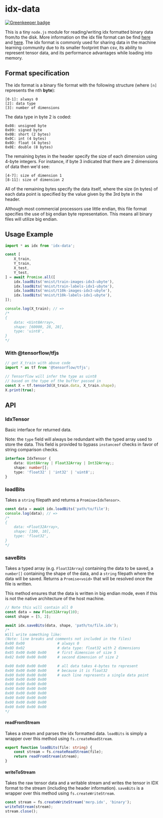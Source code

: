 # idx-data

[![Greenkeeper badge](https://badges.greenkeeper.io/andnp/idx-data-ts.svg)](https://greenkeeper.io/)

This is a tiny `node.js` module for reading/writing idx formatted binary data from/to the disk.
More information on the idx file format can be find [here](http://www.fon.hum.uva.nl/praat/manual/IDX_file_format.html) and [here](http://yann.lecun.com/exdb/mnist/).
The idx format is commonly used for sharing data in the machine learning community due to its smaller footprint than csv, its ability to represent tensor data, and its performance advantages while loading into memory.

## Format specification
The idx format is a binary file format with the following structure (where `[n]` represents the nth **byte**):
```
[0-1]: always 0
[2]: data type
[3]: number of dimensions
```
The data type in byte 2 is coded:
```
0x08: unsigned byte
0x09: signed byte
0x0B: short (2 bytes)
0x0C: int (4 bytes)
0x0D: float (4 bytes)
0x0E: double (8 bytes)
```
The remaining bytes in the header specify the size of each dimension using 4-byte integers.
For instance, if byte 3 indicated that there are 2 dimensions of data then we'd see:
```
[4-7]: size of dimension 1
[8-11]: size of dimension 2
```
All of the remaining bytes specify the data itself, where the size (in bytes) of each data point is specified by the value given by the 3rd byte in the header.

Although most commercial processors use little endian, this file format specifies the use of big endian byte representation.
This means all binary files will utilize big endian.

## Usage Example
```typescript
import * as idx from 'idx-data';

const [
    X_train,
    Y_train,
    X_test,
    Y_test,
] = await Promise.all([
    idx.loadBits('mnist/train-images-idx3-ubyte'),
    idx.loadBits('mnist/train-labels-idx1-ubyte'),
    idx.loadBits('mnist/t10k-images-idx3-ubyte'),
    idx.loadBits('mnist/t10k-labels-idx1-ubyte'),
]);

console.log(X_train); // =>
/*
{
    data: <Uint8Array>,
    shape: [60000, 28, 28],
    type: 'uint8',
}
*/
```
### With @tensorflow/tfjs
```typescript
// get X_train with above code
import * as tf from '@tensorflow/tfjs';

// Tensorflow will infer the type as uint8
// based on the type of the buffer passed in
const X = tf.tensor3d(X_train.data, X_train.shape);
X.print(true);
```

## API
### IdxTensor
Basic interface for returned data.

Note: the `type` field will always be redundant with the typed array used to store the data.
This field is provided to bypass `instanceof` checks in favor of string comparison checks.
```typescript
interface IdxTensor {
    data: Uint8Array | Float32Array | Int32Array;;
    shape: number[];
    type: 'float32' | 'int32' | 'uint8';;
}
```

### loadBits
Takes a `string` filepath and returns a `Promise<IdxTensor>`.
```typescript
const data = await idx.loadBits('path/to/file');
console.log(data); // =>
/*
{
    data: <Float32Array>,
    shape: [100, 10],
    type: 'float32',
}
*/
```

### saveBits
Takes a typed array (e.g. `Float32Array`) containing the data to be saved, a `number[]` containing the shape of the data, and a `string` filepath where the data will be saved.
Returns a `Promise<void>` that will be resolved once the file is written.

This method ensures that the data is written in big endian mode, even if this is not the native architecture of the host machine.
```typescript
// Note this will contain all 0
const data = new Float32Array(10);
const shape = [5, 2];

await idx.saveBits(data, shape, 'path/to/file.idx');
/*
Will write something like:
(Note: line breaks and comments not included in the files)
0x00 0x00               # always 0
0x0D 0x02               # data type: float32 with 2 dimensions
0x05 0x00 0x00 0x00     # first dimension of size 5
0x02 0x00 0x00 0x00     # second dimension of size 2

0x00 0x00 0x00 0x00     # all data takes 4-bytes to represent
0x00 0x00 0x00 0x00     # because it is float32
0x00 0x00 0x00 0x00     # each line represents a single data point
0x00 0x00 0x00 0x00
0x00 0x00 0x00 0x00
0x00 0x00 0x00 0x00
0x00 0x00 0x00 0x00
0x00 0x00 0x00 0x00
0x00 0x00 0x00 0x00
0x00 0x00 0x00 0x00
*/
```

#### readFromStream
Takes a stream and parses the idx formatted data.
`loadBits` is simply a wrapper over this method using `fs.createReadStream`.

```typescript
export function loadBits(file: string) {
    const stream = fs.createReadStream(file);
    return readFromStream(stream);
}
```

#### writeToStream
Takes the raw tensor data and a writable stream and writes the tensor in IDX format to the stream (including the header information).
`saveBits` is a wrapper over this method using `fs.createWriteStream`.
```typescript
const stream = fs.createWriteStream('merp.idx', 'binary');
writeToStream(stream);
stream.close();
```
